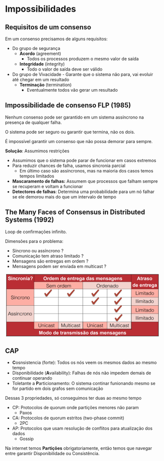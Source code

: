 # Impossibilidades

## Requisitos de um consenso
Em um consenso precisamos de alguns requisitos:
- Do grupo de segurança
  - **Acordo** (agreement)
    - Todos os processos produzem o mesmo valor de saída
  - **Integridade** (integrity)
    - Todo o valor de saída deve ser válido
- Do grupo de Vivacidade - Garante que o sistema não para, vai evoluir até chegar em um resultado
  - **Terminação** (termination)
    - Eventualmente todos vão gerar um resultado

## Impossibilidade de consenso FLP (1985)

Nenhum consenso pode ser garantido em um sistema assíncrono na presença de qualquer falha.

O sistema pode ser seguro ou garantir que termina, não os dois.

É impossível garantir um consenso que não possa demorar para sempre.

**Solução**: Assumimos restrições
- Assumimos que o sistema pode parar de funcionar em casos extremos
- Para reduzir chances de falha, usamos sincronia parcial
  - Em último caso são assíncronos, mas na maioria dos casos temos tempos limitados
- **Mascaramento de falhas:** Assumem que processos que falham sempre se recuperam e voltam a funcionar
- **Detectores de falhas**: Determina uma probabilidade para um nó falhar se ele demorou mais do que um intervalo de tempo

## The Many Faces of Consensus in Distributed Systems (1992)

Loop de confirmações infinito.

Dimensões para o problema:
- Síncrono ou assíncrono ?
- Comunicação tem atraso limitado ?
- Mensagens são entregas em ordem ?
- Mensagens podem ser enviada em multicast ?

![alt](imgs/consenustable.png)


## CAP 

- **C**osnsistencia (forte): Todos os nós veem os mesmos dados ao mesmo tempo
- Disponibilidade (**A**vailability): Falhas de nós não impedem demais de continuar operando
- Toletante a **P**articionamento: O sistema continar funionando mesmo se for partido em dois grafos sem comunicação

Dessas 3 propriedades, só conseguimos ter duas ao mesmo tempo

- CP: Protocolos de quorum onde partições menores não param 
  - Paxos
- CA: Protocolos de quorum estritos (two-phase commit)
  - 2PC
- AP: Protocolos que usam resolução de conflitos para atualização dos dados
  - Gossip

Na internet temos **Partições** obrigatoriamente, então temos que navegar entre garantir Disponibilidade ou Consistência.